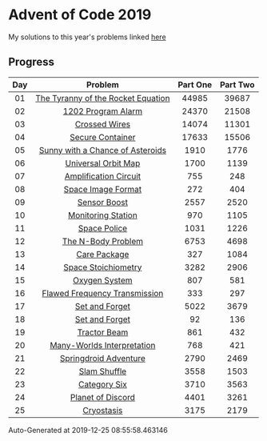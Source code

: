 # Advent of Code 2019

My solutions to this year's problems linked [here](https://adventofcode.com/2019)

## Progress

Day | Problem                                                                        | Part One  | Part Two  | 
:-: | :----------------------------------------------------------------------------: | :-------: | :-------: | 
01  | [The Tyranny of the Rocket Equation](https://adventofcode.com/2019/day/1)      | 44985     | 39687     | 
02  | [1202 Program Alarm](https://adventofcode.com/2019/day/2)                      | 24370     | 21508     | 
03  | [Crossed Wires](https://adventofcode.com/2019/day/3)                           | 14074     | 11301     | 
04  | [Secure Container](https://adventofcode.com/2019/day/4)                        | 17633     | 15506     | 
05  | [Sunny with a Chance of Asteroids](https://adventofcode.com/2019/day/5)        | 1910      | 1776      | 
06  | [Universal Orbit Map](https://adventofcode.com/2019/day/6)                     | 1700      | 1139      | 
07  | [Amplification Circuit](https://adventofcode.com/2019/day/7)                   | 755       | 248       | 
08  | [Space Image Format](https://adventofcode.com/2019/day/8)                      | 272       | 404       | 
09  | [Sensor Boost](https://adventofcode.com/2019/day/9)                            | 2557      | 2520      | 
10  | [Monitoring Station](https://adventofcode.com/2019/day/10)                     | 970       | 1105      | 
11  | [Space Police](https://adventofcode.com/2019/day/11)                           | 1031      | 1226      | 
12  | [The N-Body Problem](https://adventofcode.com/2019/day/12)                     | 6753      | 4698      | 
13  | [Care Package](https://adventofcode.com/2019/day/13)                           | 327       | 1084      | 
14  | [Space Stoichiometry](https://adventofcode.com/2019/day/14)                    | 3282      | 2906      | 
15  | [Oxygen System](https://adventofcode.com/2019/day/15)                          | 807       | 581       | 
16  | [Flawed Frequency Transmission](https://adventofcode.com/2019/day/16)          | 333       | 297       | 
17  | [Set and Forget](https://adventofcode.com/2019/day/17)                         | 5022      | 3679      | 
18  | [Set and Forget](https://adventofcode.com/2019/day/18)                         | 92        | 136       | 
19  | [Tractor Beam](https://adventofcode.com/2019/day/19)                           | 861       | 432       | 
20  | [Many-Worlds Interpretation](https://adventofcode.com/2019/day/20)             | 768       | 421       | 
21  | [Springdroid Adventure](https://adventofcode.com/2019/day/21)                  | 2790      | 2469      | 
22  | [Slam Shuffle](https://adventofcode.com/2019/day/22)                           | 3558      | 1503      | 
23  | [Category Six](https://adventofcode.com/2019/day/23)                           | 3710      | 3563      | 
24  | [Planet of Discord ](https://adventofcode.com/2019/day/24)                     | 4401      | 3261      | 
25  | [Cryostasis](https://adventofcode.com/2019/day/25)                             | 3175      | 2179      | 


Auto-Generated at 2019-12-25 08:55:58.463146